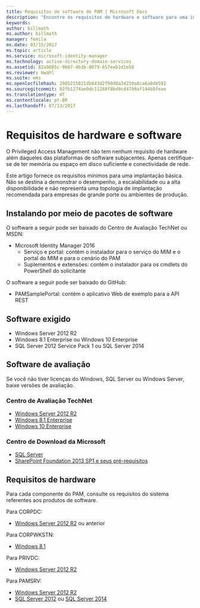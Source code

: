 ```yaml
---
title: Requisitos de software do PAM | Microsoft Docs
description: "Encontre os requisitos de hardware e software para uma implantação bem-sucedida do Privileged Access Management"
keywords: 
author: billmath
ms.author: billmath
manager: femila
ms.date: 03/15/2017
ms.topic: article
ms.service: microsoft-identity-manager
ms.technology: active-directory-domain-services
ms.assetid: 82a9085c-9667-4b3b-8079-657eab1d1e58
ms.reviewer: mwahl
ms.suite: ems
ms.openlocfilehash: 2985215821db843d2f90d8a34250a8ca6a84b592
ms.sourcegitcommit: 02fb1274ae0dc11288f8bd9cd4799af144b8feae
ms.translationtype: HT
ms.contentlocale: pt-BR
ms.lasthandoff: 07/13/2017
---
```

# <a name="hardware-and-software-requirements"></a>Requisitos de hardware e software

O Privileged Access Management não tem nenhum requisito de hardware além daqueles das plataformas de software subjacentes. Apenas certifique-se de ter memória ou espaço em disco suficiente e conectividade de rede.

Este artigo fornece os requisitos mínimos para uma implantação básica. Não se destina a demonstrar o desempenho, a escalabilidade ou a alta disponibilidade e não representa uma topologia de implantação recomendada para empresas de grande porte ou ambientes de produção.

## <a name="installing-from-software-packages"></a>Instalando por meio de pacotes de software

O software a seguir pode ser baixado do Centro de Avaliação TechNet ou MSDN:  
- Microsoft Identity Manager 2016
  - Serviço e portal: contém o instalador para o serviço do MIM e o portal do MIM e para o cenário do PAM
  - Suplementos e extensões: contém o instalador para os cmdlets do PowerShell do solicitante

O software a seguir pode ser baixado do GitHub:  
- PAMSamplePortal: contém o aplicativo Web de exemplo para a API REST

## <a name="required-software"></a>Software exigido

- Windows Server 2012 R2  
- Windows 8.1 Enterprise ou Windows 10 Enterprise  
- SQL Server 2012 Service Pack 1 ou SQL Server 2014  

## <a name="evaluation-software"></a>Software de avaliação

Se você não tiver licenças do Windows, SQL Server ou Windows Server, baixe versões de avaliação.

### <a name="technet-evaluation-center"></a>Centro de Avaliação TechNet

- [Windows Server 2012 R2](https://www.microsoft.com/evalcenter/evaluate-windows-server-2012-r2)  
- [Windows 8.1 Enterprise](https://www.microsoft.com/evalcenter/evaluate-windows-8-1-enterprise)  
- [Windows 10 Enterprise](https://www.microsoft.com/evalcenter/evaluate-windows-10-enterprise)  

### <a name="microsoft-download-center"></a>Centro de Download da Microsoft

- [SQL Server](https://www.microsoft.com/download/details.aspx?id=29066)  
- [SharePoint Foundation 2013 SP1 e seus pré-requisitos](https://www.microsoft.com/download/details.aspx?id=42039)

## <a name="hardware-requirements"></a>Requisitos de hardware

Para cada componente do PAM, consulte os requisitos do sistema referentes aos produtos de software.

Para CORPDC:  
- [Windows Server 2012 R2](https://technet.microsoft.com/library/dn303418.aspx) ou anterior

Para CORPWKSTN:  
- [Windows 8.1](http://windows.microsoft.com/windows-8/system-requirements)

Para PRIVDC:  
- [Windows Server 2012 R2](https://technet.microsoft.com/library/dn303418.aspx)

Para PAMSRV:
- [Windows Server 2012 R2](https://technet.microsoft.com/library/dn303418.aspx)  
- [SQL Server 2012](https://msdn.microsoft.com/library/ms143506(sql.110).aspx) ou [SQL Server 2014](https://msdn.microsoft.com/en-us/library/ms143506(v=sql.120).aspx)
